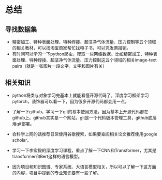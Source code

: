 # 总结

## 寻找数据集

- 精密加工、特种表面处理、特种焊接、超洁净气体流量、压力控制等五个领域的相关教材，可以找淘宝商家帮忙找电子书，可以凭发票报销。
- 有时间可以学习一下python爬虫，爬取一些网络数据。比如精密加工、特种表面处理、特种焊接、超洁净气体流量、压力控制这五个领域的相关image-text pairs（就是一张图片一段文字，文字和图片有关）

## 相关知识

- python将类与对象学习完基本上就能看懂开源代码了，深度学习框架学习pytorch，装饰器可以看一下，因为很多开源代码都会用一点。
- 了解一下github，学习一下git的基本使用方法，因为基本上开源代码都在github上。github其实是一个网站，git是一个代码版本管理工具，github底层用git部署。
- 会科学上网的话推荐日常使用谷歌搜索，如果要查阅相关论文推荐使用google scholar。

- 学习一下李宏毅的深度学习课程，重点了解一下CNN和Transformer，尤其是transformer和Bert这样的语言模型。
- 因为项目和知识图谱、专家系统、大语言模型相关，所以可以了解一下这方面的内容，项目中提到的专业知识要有一些了解。

